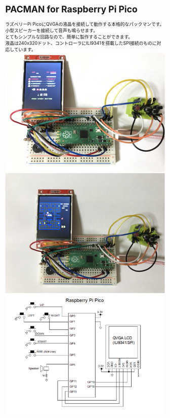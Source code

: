# PACMAN for Raspberry Pi Pico
ラズベリーPi PicoにQVGAの液晶を接続して動作する本格的なパックマンです。  
小型スピーカーを接続して音声も鳴らせます。  
とてもシンプルな回路なので、簡単に製作することができます。  
液晶は240x320ドット、コントローラにILI9341を搭載したSPI接続のものに対応しています。  
![](picopacman1.JPG)  
![](picopacman2.JPG)  
![](picopacman_schematic.png)  
